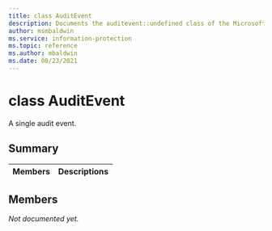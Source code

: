 ```yaml
---
title: class AuditEvent 
description: Documents the auditevent::undefined class of the Microsoft Information Protection (MIP) SDK.
author: msmbaldwin
ms.service: information-protection
ms.topic: reference
ms.author: mbaldwin
ms.date: 08/23/2021
---
```


# class AuditEvent 
A single audit event.
  
## Summary
 Members                        | Descriptions                                
--------------------------------|---------------------------------------------
  
## Members
_Not documented yet._
